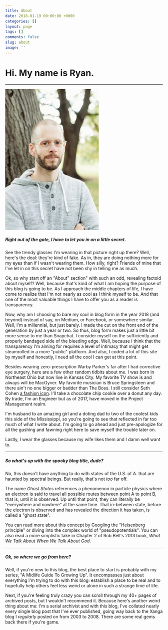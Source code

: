 ```yaml
---
title: About
date: 2018-01-19 00:00:00 +0000
categories: []
layout: page
tags: []
comments: false
slug: about
image: ''
---
```

# Hi. My name is Ryan.

---

![](/assets/images/DSC0933-small.jpg "Hey, it's me!")

##### Right out of the gate, I have to let you in on a little secret.

See the trendy glasses I'm wearing in that picture right up there? Well, here's the deal: they're kind of fake. As in, they are doing nothing more for my eyes than if I wasn't wearing them. How silly, right? Friends of mine that I've let in on this secret have not been shy in telling me as much.

Ok, so why start off an "About" section" with such an odd, revealing factoid about myself? Well, because that's kind of what I am hoping the purpose of this blog is going to be. As I approach the middle chapters of life, I have come to realize that I'm not nearly as cool as I think  myself to be. And that one of the most valuable things I have to offer you as a reader is transparency.

Now, why am I choosing to bare my soul in blog form in the year 2018 (and beyond) instead of say, on Medium, or Facebook, or somewhere similar. Well, I'm a millennial, but just barely. I made the cut on the front end of the generation by just a year or two. So thus, blog form makes just a little bit more sense to me than Snapchat. I consider myself on the sufficiently and properly bandaged side of the bleeding edge. Well, because I think that the transparency I'm aiming for requires a level of intimacy that might get steamrolled in a more "public" platform. And also, I coded a lot of this site by myself and honestly, I need all the cool I can get at this point.

Besides wearing zero-prescription Warby Parker's far after I had corrective eye surgery, here are a few other random tidbits about me. I was born in Northeast Ohio but now live in Kansas City. My favorite TV show is and always will be MacGyver. My favorite musician is Bruce Springsteen and there ain't no one bigger or badder than The Boss. I still consider Seth Cohen [a fashion icon](https://twitter.com/ryanstraits/status/817788129298042886). I'll take a chocolate chip cookie over a donut any day. By trade, I'm an Engineer but as of 2017, have moved in the Project Management realm. 

I'm husband to an amazing girl and a doting dad to two of the coolest kids this side of the Mississippi, so you're going to see that reflected in far too much of what I write about. I'm going to go ahead and just pre-apologize for all the gushing and fawning right here to save myself the trouble later on.

Lastly, I wear the glasses because my wife likes them and I damn well want to.

---

##### So what's up with the spooky blog title, dude?

No, this doesn't have anything to do with states of the U.S. of A. that are haunted by spectral beings. But really, that's not _too_ far off.

The name _Ghost States_ references a phenomenon in particle physics where an electron is said to travel all possible routes between point A to point B, that is, until it is observed. Up until that point, they can literally be "everywhere and nowhere" at the same time. That in-between state, before the electron is observed and has revealed the direction it has taken, is called a "ghost state".

You can read more about this concept by Googling the "Heisenberg principle" or diving into the complex world of "pseudopotentials". You can also read a more simplistic take in Chapter 2 of Rob Bell's 2013 book, _What We Talk About When We Talk About God_.

---

##### Ok, so where we go from here?

Well, if you're new to this blog, the best place to start is probably with my series, "A Midlife Guide To Growing Up". It encompasses just about everything I'm trying to do with this blog: establish a place to be real and to hopefully help others feel less weird or alone in such a strange time of life.

Next, if you're feeling truly crazy you can scroll through my 40+ pages of archived posts, but I wouldn't recommend it. Because here's another weird thing about me: I'm a serial archivist and with this blog, I've collated nearly every single blog post that I've ever published, going way back to the Xanga blog I _regularly_ posted on from 2003 to 2008. There are some real gems back there if you're game.
